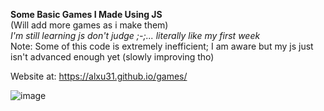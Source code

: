**Some Basic Games I Made Using JS**<br>
(Will add more games as i make them) <br>
_I'm still learning js don't judge ;-;... literally like my first week_ <br>
Note: Some of this code is extremely inefficient; I am aware but my js just isn't advanced enough yet (slowly improving tho) <br>

Website at: https://alxu31.github.io/games/ <br>

![image](https://github.com/alxu31/games/assets/152698786/19c86b42-9e39-46d9-b244-bb52cd13f331)


